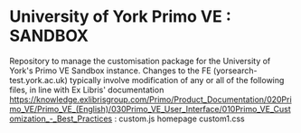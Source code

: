 # University of York Primo VE : SANDBOX

Repository to manage the customisation package for the University of York's Primo VE Sandbox instance.
Changes to the FE (yorsearch-test.york.ac.uk) typically involve modification of any or all of the following files, in line with Ex Libris' documentation 
https://knowledge.exlibrisgroup.com/Primo/Product_Documentation/020Primo_VE/Primo_VE_(English)/030Primo_VE_User_Interface/010Primo_VE_Customization_-_Best_Practices :
custom.js 
homepage
custom1.css

 
